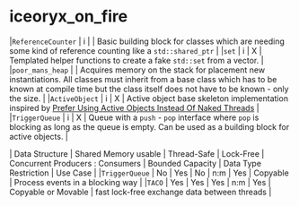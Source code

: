 # iceoryx_on_fire

|`ReferenceCounter`     | i        |   | Basic building block for classes which are needing some kind of reference counting like a `std::shared_ptr` |
|`set`                  | i        | X | Templated helper functions to create a fake `std::set` from a vector. |
|`poor_mans_heap`       |          | Acquires memory on the stack for placement new instantiations. All classes must inherit from a base class which has to be known at compile time but the class itself does not have to be known - only the size. |
|`ActiveObject`         | i | X | Active object base skeleton implementation inspired by [Prefer Using Active Objects Instead Of Naked Threads](https://www.drdobbs.com/parallel/prefer-using-active-objects-instead-of-n/225700095)  |
|`TriggerQueue`            | i | X | Queue with a `push` - `pop` interface where `pop` is blocking as long as the queue is empty. Can be used as a building block for active objects. |



| Data Structure           | Shared Memory usable  | Thread-Safe | Lock-Free | Concurrent Producers : Consumers | Bounded Capacity | Data Type Restriction | Use Case                                     |
|`TriggerQueue`            | No                    | Yes         | No        | n:m                              | Yes              | Copyable              | Process events in a blocking way             |
|`TACO`                    | Yes                   | Yes         | Yes       | n:m                              | Yes              | Copyable or Movable   | fast lock-free exchange data between threads |  

